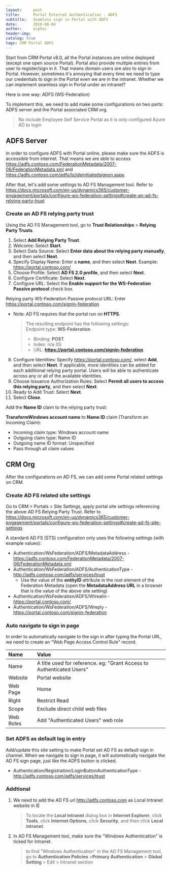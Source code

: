 ```yaml
---
layout:     post
title:      Portal External Authentication - ADFS
subtitle:   Seamless sign in Portal with ADFS
date:       2018-06-04
author:     alphac
header-img: 
catalog: true
tags: CRM Portal ADFS
---
```


Start from CRM Portal v8.0, all the Portal instances are online deployed (except one open source Portal). Portal also provide multiple entries from user to register/sign in it. That means domain users are also to sign in Portal. However, sometimes it's annoying that every time we need to type our credentials to sign in the Portal even we are in the intranet. Whether we can implement seamless sign in Portal under an intranet?

Here is one way: ADFS (WS-Federation)

To implement this, we need to add make some configurations on two parts: ADFS server and the Portal associated CRM org.
> No include Employee Self Service Portal as it is only configured Azure AD to login

## ADFS Server

In order to configure ADFS with Portal online, please make sure the ADFS is accessible from internet. That means we are able to access <https://adfs.contoso.com/FederationMetadata/2007-06/FederationMetadata.xml> and <https://adfs.contoso.com/adfs/ls/idpinitiatedsignon.aspx>.

After that, let's add some settings to AD FS Management tool. Refer to https://docs.microsoft.com/en-us/dynamics365/customer-engagement/portals/configure-ws-federation-settings#create-an-ad-fs-relying-party-trust

### Create an AD FS relying party trust

Using the AD FS Management tool, go to **Trust Relationships** &gt; **Relying Party Trusts**.

1.  Select **Add Relying Party Trust**.
2.  Welcome: Select **Start**.
3.  Select Data Source: Select **Enter data about the relying party manually**, and then select **Next**.
4.  Specify Display Name: Enter a **name**, and then select **Next**.
    Example: https://portal.contoso.com/
5.  Choose Profile: Select **AD FS 2.0 profile**, and then select **Next**.
6.  Configure Certificate: Select **Next**.
7.  Configure URL: Select the **Enable support for the WS-Federation Passive protocol** check box.

Relying party WS-Federation Passive protocol URL: Enter https://portal.contoso.com/signin-federation

- Note: AD FS requires that the portal run on **HTTPS**.

    > The resulting endpoint has the following settings:              
    > Endpoint type: **WS-Federation**                                 
    > -   Binding: **POST**                                            
    > -   Index: n/a (0)                                               
    > -   URL: **https://portal.contoso.com/signin-federation** 

8.  Configure Identities: Specify https://portal.contoso.com/, select **Add**, and then select **Next**.
    If applicable, more identities can be added for each additional relying party portal. Users will be able to authenticate across any or all of the available identities.
9.  Choose Issuance Authorization Rules: Select **Permit all users to access this relying party**, and then select **Next**.
10.  Ready to Add Trust: Select **Next**.
11.  Select **Close**.

Add the **Name ID** claim to the relying party trust:

**TransformWindows account name** to **Name ID** claim (Transform an Incoming Claim):
- Incoming claim type: Windows account name
- Outgoing claim type: Name ID
- Outgoing name ID format: Unspecified
- Pass through all claim values

## CRM Org
After the configurations on AD FS, we can add some Portal related settings on CRM.

### Create AD FS related site settings

Go to CRM > Portals > Site Settings, apply portal site settings referencing the above AD FS Relying Party Trust. Refer to https://docs.microsoft.com/en-us/dynamics365/customer-engagement/portals/configure-ws-federation-settings#create-ad-fs-site-settings

A standard AD FS (STS) configuration only uses the following settings (with example values): 
- Authentication/WsFederation/ADFS/MetadataAddress - https://adfs.contoso.com/FederationMetadata/2007-06/FederationMetadata.xml
- Authentication/WsFederation/ADFS/AuthenticationType - http://adfs.contoso.com/adfs/services/trust
  - Use the value of the **entityID** attribute in the root element of the Federation Metadata (open the **MetadataAddress URL** in a browser that is the value of the above site setting)
- Authentication/WsFederation/ADFS/Wtrealm - https://portal.contoso.com/
- Authentication/WsFederation/ADFS/Wreply - https://portal.contoso.com/signin-federation
  
### Auto navigate to sign in page

In order to automatically navigate to the sign in after typing the Portal URL, we need to create an "Web Page Access Control Rule" record.

| Name      | Value                                                        |
| :-------- | :----------------------------------------------------------- |
| Name      | A title used for reference. eg: "Grant Access to Authenticated Users" |
| Website   | Portal website                                               |
| Web Page  | Home                                                         |
| Right     | Restrict Read                                                |
| Scope     | Exclude direct child web files                               |
| Web Roles | Add "Authenticated Users" web role                           |

### Set ADFS as default log in entry

Add/update this site setting to make Portal set AD FS as default sign in channel. When we navigate to sign in page, it will automatically navigate the AD FS sign page, just like the ADFS button is clicked.

- Authentication/Registration/LoginButtonAuthenticationType - http://adfs.contoso.com/adfs/services/trust

### Addtional

1. We need to add the AD FS url http://adfs.contoso.com as Local Intranet website in IE

    > To locate the **Local intranet** dialog box in **Internet Explorer**, click **Tools**, click **Internet Options**, click **Security**, and then click **Local intranet**.

2. In AD FS Management tool, make sure the "Windows Authentication" is ticked for Intranet.
    > to find "Windows Authentication" in the AD FS Management tool, go to **Authentication Policies** &gt;**Primary Authentication** &gt; **Global Setting** &gt; Edit &gt; Intranet section

 